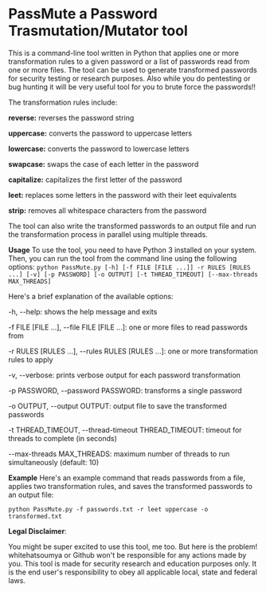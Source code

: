 # PassMute a Password Trasmutation/Mutator tool

This is a command-line tool written in Python that applies one or more transformation rules to a given password or a list of passwords read from one or more files. The tool can be used to generate transformed passwords for security testing or research purposes. Also while you do pentesting or bug hunting it will be very useful tool for you to brute force the passwords!!

The transformation rules include:

**reverse:** reverses the password string

**uppercase:** converts the password to uppercase letters

**lowercase:** converts the password to lowercase letters

**swapcase:** swaps the case of each letter in the password

**capitalize:** capitalizes the first letter of the password

**leet:** replaces some letters in the password with their leet equivalents

**strip:** removes all whitespace characters from the password

The tool can also write the transformed passwords to an output file and run the transformation process in parallel using multiple threads.

**Usage**
To use the tool, you need to have Python 3 installed on your system. Then, you can run the tool from the command line using the following options:
``` python PassMute.py [-h] [-f FILE [FILE ...]] -r RULES [RULES ...] [-v] [-p PASSWORD] [-o OUTPUT] [-t THREAD_TIMEOUT] [--max-threads MAX_THREADS] ``` 

Here's a brief explanation of the available options:

-h, --help: shows the help message and exits

-f FILE [FILE ...], --file FILE [FILE ...]: one or more files to read passwords from

-r RULES [RULES ...], --rules RULES [RULES ...]: one or more transformation rules to apply

-v, --verbose: prints verbose output for each password transformation

-p PASSWORD, --password PASSWORD: transforms a single password

-o OUTPUT, --output OUTPUT: output file to save the transformed passwords

-t THREAD_TIMEOUT, --thread-timeout THREAD_TIMEOUT: timeout for threads to complete (in seconds)

--max-threads MAX_THREADS: maximum number of threads to run simultaneously (default: 10)


**Example**
Here's an example command that reads passwords from a file, applies two transformation rules, and saves the transformed passwords to an output file:

``` python PassMute.py -f passwords.txt -r leet uppercase -o transformed.txt ``` 


**Legal Disclaimer**:

You might be super excited to use this tool, me too. But here is the problem! whitehatsoumya or Github won't be responsible for any actions made by you. This tool is made for security research and education purposes only. It is the end user's responsibility to obey all applicable 
local, state and federal laws. 
